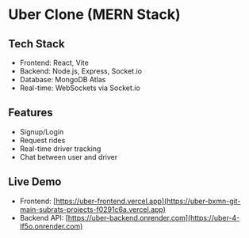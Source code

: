 # Uber Clone (MERN Stack)

## Tech Stack
- Frontend: React, Vite
- Backend: Node.js, Express, Socket.io
- Database: MongoDB Atlas
- Real-time: WebSockets via Socket.io

## Features
- Signup/Login
- Request rides
- Real-time driver tracking
- Chat between user and driver

## Live Demo
- Frontend: [https://uber-frontend.vercel.app](https://uber-bxmn-git-main-subrats-projects-f0291c6a.vercel.app)
- Backend API: [https://uber-backend.onrender.com](https://uber-4-lf5o.onrender.com)


